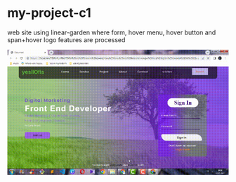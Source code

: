 # my-project-c1
web site using linear-garden where form, hover menu, hover button and span+hover logo features are processed


![proje resmi](https://github.com/muratavci05/my-project-c1/blob/3707e27fc1d269f0f4a441c7123116c781a78024/websiteproject.gif)
